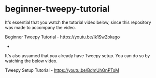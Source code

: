 # beginner-tweepy-tutorial
It's essential that you watch the tutorial video below, since this repository was made to accompany the video.

Beginner Tweepy Tutorial - https://youtu.be/Ik1Sw2bkago

-
It's also assumed that you already have Tweepy setup. You can do so by watching the below video.

Tweepy Setup Tutorial - https://youtu.be/BdmUhQnPToM
